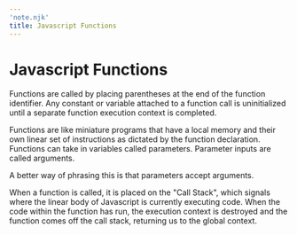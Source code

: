 ```yaml
---
'note.njk'
title: Javascript Functions
---
```

# Javascript Functions
Functions are called by placing parentheses at the end of the function identifier. Any constant or variable attached to a function call is uninitialized until a separate function execution context is completed. 

Functions are like miniature programs that have a local memory and their own linear set of instructions as dictated by the function declaration. Functions can take in variables called parameters. Parameter inputs are called arguments. 

A better way of phrasing this is that parameters accept arguments.

When a function is called, it is placed on the "Call Stack", which signals where the linear body of Javascript is currently executing code. When the code within the function has run, the execution context is destroyed and the function comes off the call stack, returning us to the global context.